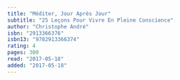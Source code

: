 ```yaml
---
title: "Méditer, Jour Après Jour"
subtitle: "25 Leçons Pour Vivre En Pleine Conscience"
author: "Christophe André"
isbn: "2913366376"
isbn13: "9782913366374"
rating: 4
pages: 300
read: "2017-05-18"
added: "2017-05-18"
---
```


